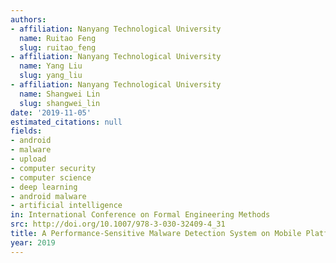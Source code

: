 ```yaml
---
authors:
- affiliation: Nanyang Technological University
  name: Ruitao Feng
  slug: ruitao_feng
- affiliation: Nanyang Technological University
  name: Yang Liu
  slug: yang_liu
- affiliation: Nanyang Technological University
  name: Shangwei Lin
  slug: shangwei_lin
date: '2019-11-05'
estimated_citations: null
fields:
- android
- malware
- upload
- computer security
- computer science
- deep learning
- android malware
- artificial intelligence
in: International Conference on Formal Engineering Methods
src: http://doi.org/10.1007/978-3-030-32409-4_31
title: A Performance-Sensitive Malware Detection System on Mobile Platform
year: 2019
---
```

